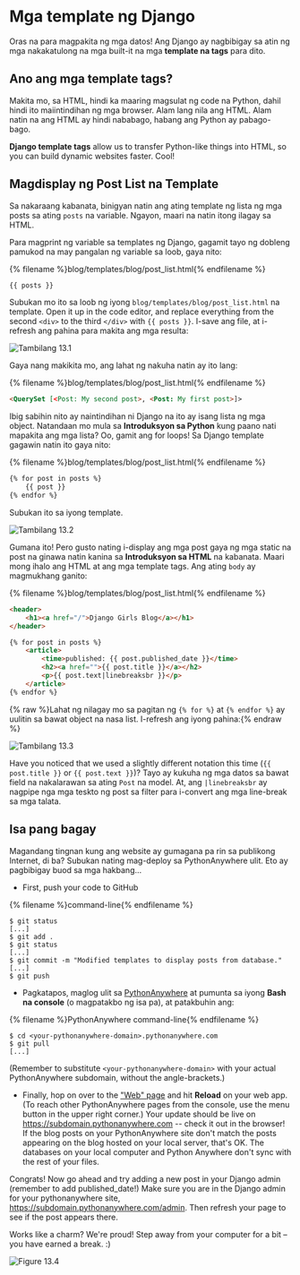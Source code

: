 # Mga template ng Django

Oras na para magpakita ng mga datos! Ang Django ay nagbibigay sa atin ng mga nakakatulong na mga built-it na mga **template na tags** para dito.

## Ano ang mga template tags?

Makita mo, sa HTML, hindi ka maaring magsulat ng code na Python, dahil hindi ito maiintindihan ng mga browser. Alam lang nila ang HTML. Alam natin na ang HTML ay hindi nababago, habang ang Python ay pabago-bago.

**Django template tags** allow us to transfer Python-like things into HTML, so you can build dynamic websites faster. Cool!

## Magdisplay ng Post List na Template

Sa nakaraang kabanata, binigyan natin ang ating template ng lista ng mga posts sa ating `posts` na variable. Ngayon, maari na natin itong ilagay sa HTML.

Para magprint ng variable sa templates ng Django, gagamit tayo ng dobleng pamukod na may pangalan ng variable sa loob, gaya nito:

{% filename %}blog/templates/blog/post_list.html{% endfilename %}

```html
{{ posts }}
```

Subukan mo ito sa loob ng iyong `blog/templates/blog/post_list.html` na template. Open it up in the code editor, and replace everything from the second `<div>` to the third `</div>` with `{{ posts }}`. I-save ang file, at i-refresh ang pahina para makita ang mga resulta:

![Tambilang 13.1](images/step1.png)

Gaya nang makikita mo, ang lahat ng nakuha natin ay ito lang:

{% filename %}blog/templates/blog/post_list.html{% endfilename %}

```html
<QuerySet [<Post: My second post>, <Post: My first post>]>
```

Ibig sabihin nito ay naintindihan ni Django na ito ay isang lista ng mga object. Natandaan mo mula sa **Introduksyon sa Python** kung paano nati mapakita ang mga lista? Oo, gamit ang for loops! Sa Django template gagawin natin ito gaya nito:

{% filename %}blog/templates/blog/post_list.html{% endfilename %}

```html
{% for post in posts %}
    {{ post }}
{% endfor %}
```

Subukan ito sa iyong template.

![Tambilang 13.2](images/step2.png)

Gumana ito! Pero gusto nating i-display ang mga post gaya ng mga static na post na ginawa natin kanina sa **Introduksyon sa HTML** na kabanata. Maari mong ihalo ang HTML at ang mga template tags. Ang ating `body` ay magmukhang ganito:

{% filename %}blog/templates/blog/post_list.html{% endfilename %}

```html
<header>
    <h1><a href="/">Django Girls Blog</a></h1>
</header>

{% for post in posts %}
    <article>
        <time>published: {{ post.published_date }}</time>
        <h2><a href="">{{ post.title }}</a></h2>
        <p>{{ post.text|linebreaksbr }}</p>
    </article>
{% endfor %}
```

{% raw %}Lahat ng nilagay mo sa pagitan ng `{% for %}` at `{% endfor %}` ay uulitin sa bawat object na nasa list. I-refresh ang iyong pahina:{% endraw %}

![Tambilang 13.3](images/step3.png)

Have you noticed that we used a slightly different notation this time (`{{ post.title }}` or `{{ post.text }}`)? Tayo ay kukuha ng mga datos sa bawat field na nakalarawan sa ating `Post` na model. At, ang `|linebreaksbr` ay nagpipe nga mga teskto ng post sa filter para i-convert ang mga line-break sa mga talata.

## Isa pang bagay

Magandang tingnan kung ang website ay gumagana pa rin sa publikong Internet, di ba? Subukan nating mag-deploy sa PythonAnywhere ulit. Eto ay pagbibigay buod sa mga hakbang…

* First, push your code to GitHub

{% filename %}command-line{% endfilename %}

    $ git status
    [...]
    $ git add .
    $ git status
    [...]
    $ git commit -m "Modified templates to display posts from database."
    [...]
    $ git push
    

* Pagkatapos, maglog ulit sa [PythonAnywhere](https://www.pythonanywhere.com/consoles/) at pumunta sa iyong **Bash na console** (o magpatakbo ng isa pa), at patakbuhin ang:

{% filename %}PythonAnywhere command-line{% endfilename %}

    $ cd <your-pythonanywhere-domain>.pythonanywhere.com
    $ git pull
    [...]
    

(Remember to substitute `<your-pythonanywhere-domain>` with your actual PythonAnywhere subdomain, without the angle-brackets.)

* Finally, hop on over to the ["Web" page](https://www.pythonanywhere.com/web_app_setup/) and hit **Reload** on your web app. (To reach other PythonAnywhere pages from the console, use the menu button in the upper right corner.) Your update should be live on https://subdomain.pythonanywhere.com -- check it out in the browser! If the blog posts on your PythonAnywhere site don't match the posts appearing on the blog hosted on your local server, that's OK. The databases on your local computer and Python Anywhere don't sync with the rest of your files.

Congrats! Now go ahead and try adding a new post in your Django admin (remember to add published_date!) Make sure you are in the Django admin for your pythonanywhere site, https://subdomain.pythonanywhere.com/admin. Then refresh your page to see if the post appears there.

Works like a charm? We're proud! Step away from your computer for a bit – you have earned a break. :)

![Figure 13.4](images/donut.png)